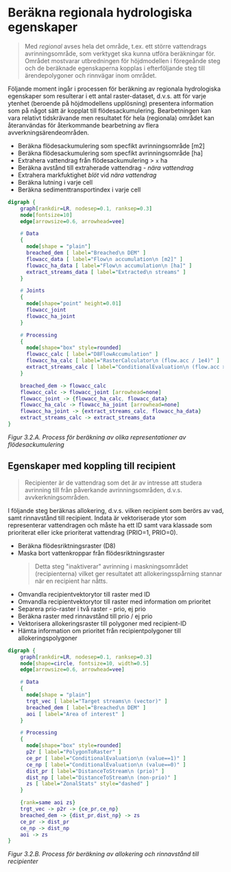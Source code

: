 # Beräkna regionala hydrologiska egenskaper

> Med *regional* avses hela det område, t.ex. ett större vattendrags
> avrinningsområde, som verktyget ska kunna utföra beräkningar för. Området
> mostvarar utbredningen för höjdmodellen i föregeånde steg och de beräknade
> egenskaperna kopplas i efterföljande steg till ärendepolygoner och rinnvägar
> inom området.

Följande moment ingår i processen för beräkning av regionala hydrologiska
egenskaper som resulterar i ett antal raster-dataset, d.v.s. att för varje
ytenhet (beroende på höjdmodellens upplösning) presentera information som på
något sätt är kopplat till flödesackumulering. Bearbetningen kan vara relativt
tidskrävande men resultatet för hela (regionala) området kan återanvändas för
återkommande bearbetning av flera avverkningsärendeområden.

- Beräkna flödesackumulering som specfikt avrinningsområde [m2]
- Beräkna flödesackumulering som specfikt avrinningsområde [ha]
- Extrahera vattendrag från flödesackumulering > `x` ha
- Beräkna avstånd till extraherade vattendrag - *nära vattendrag*
- Extrahera markfuktighet *blöt* vid *nära vattendrag*
- Beräkna lutning i varje cell
- Beräkna sedimenttransportindex i varje cell

```dot process
digraph {
    graph[rankdir=LR, nodesep=0.1, ranksep=0.3]
    node[fontsize=10]
    edge[arrowsize=0.6, arrowhead=vee]

    # Data
    {
      node[shape = "plain"]
      breached_dem [ label="Breached\n DEM" ]
      flowacc_data [ label="Flow\n accumulation\n [m2]" ]
      flowacc_ha_data [ label="Flow\n accumulation\n [ha]" ]
      extract_streams_data [ label="Extracted\n streams" ]
    }

    # Joints
    {
      node[shape="point" height=0.01]
      flowacc_joint
      flowacc_ha_joint
    }

    # Processing
    {
      node[shape="box" style=rounded]
      flowacc_calc [ label="D8FlowAccumulation" ]
      flowacc_ha_calc [ label="RasterCalculator\n (flow.acc / 1e4)" ]
      extract_streams_calc [ label="ConditionalEvaluation\n (flow.acc > x ha)" ]
    }

    breached_dem -> flowacc_calc
    flowacc_calc -> flowacc_joint [arrowhead=none]
    flowacc_joint -> {flowacc_ha_calc, flowacc_data}
    flowacc_ha_calc -> flowacc_ha_joint [arrowhead=none]
    flowacc_ha_joint -> {extract_streams_calc, flowacc_ha_data}
    extract_streams_calc -> extract_streams_data
}
```
*Figur 3.2.A. Process för beräkning av olika representationer av flödesackumulering*

## Egenskaper med koppling till recipient

> Recipienter är de vattendrag som det är av intresse att studera avrinning till
> från påverkande avrinningsområden, d.v.s. avvkerkningsområden.

I följande steg beräknas allokering, d.v.s. vilken recipient som berörs av vad,
samt rinnavstånd till recipient. Indata är vektoriserade ytor som representerar
vattendragen och måste ha ett ID samt vara klassade som prioriterat eller icke
prioriterat vattendrag (PRIO=1, PRIO=0).

- Beräkna flödesriktningsraster (D8)
- Maska bort vattenkroppar från flödesriktningsraster
  > Detta steg "inaktiverar" avrinning i maskningsområdet (recipienterna) vilket
  > ger resultatet att allokeringsspårning stannar när en recipient har nåtts.
- Omvandla recipientvektorytor till raster med ID
- Omvandla recipientvektorytor till raster med information om prioritet
- Separera prio-raster i två raster - prio, ej prio
- Beräkna raster med rinnavstånd till prio / ej prio
- Vektorisera allokeringsraster till polygoner med recipient-ID
- Hämta information om prioritet från recipientpolygoner till allokeringspolygoner

```dot process
digraph {
    graph[rankdir=LR, nodesep=0.1, ranksep=0.3]
    node[shape=circle, fontsize=10, width=0.5]
    edge[arrowsize=0.6, arrowhead=vee]

    # Data
    {
      node[shape = "plain"]
      trgt_vec [ label="Target streams\n (vector)" ]
      breached_dem [ label="Breached\n DEM" ]
      aoi [ label="Area of interest" ]
    }

    # Processing
    {
      node[shape="box" style=rounded]
      p2r [ label="PolygonToRaster" ]
      ce_pr [ label="ConditionalEvaluation\n (value==1)" ]
      ce_np [ label="ConditionalEvaluation\n (value==0)" ]
      dist_pr [ label="DistanceToStream\n (prio)" ]
      dist_np [ label="DistanceToStream\n (non-prio)" ]
      zs [ label="ZonalStats" style="dashed" ]
    }

    {rank=same aoi zs}
    trgt_vec -> p2r -> {ce_pr,ce_np}
    breached_dem -> {dist_pr,dist_np} -> zs
    ce_pr -> dist_pr
    ce_np -> dist_np
    aoi -> zs
}
```
*Figur 3.2.B. Process för beräkning av allokering och rinnavstånd till recipienter*